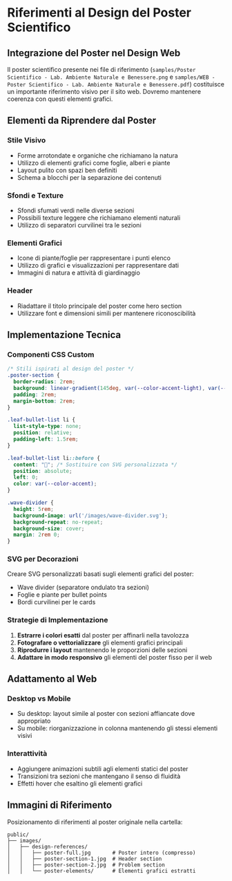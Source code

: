 # Riferimenti al Design del Poster Scientifico

## Integrazione del Poster nel Design Web

Il poster scientifico presente nei file di riferimento (`samples/Poster Scientifico - Lab. Ambiente Naturale e Benessere.png` e `samples/WEB - Poster Scientifico - Lab. Ambiente Naturale e Benessere.pdf`) costituisce un importante riferimento visivo per il sito web. Dovremo mantenere coerenza con questi elementi grafici.

## Elementi da Riprendere dal Poster

### Stile Visivo
- Forme arrotondate e organiche che richiamano la natura
- Utilizzo di elementi grafici come foglie, alberi e piante
- Layout pulito con spazi ben definiti
- Schema a blocchi per la separazione dei contenuti

### Sfondi e Texture
- Sfondi sfumati verdi nelle diverse sezioni
- Possibili texture leggere che richiamano elementi naturali
- Utilizzo di separatori curvilinei tra le sezioni

### Elementi Grafici
- Icone di piante/foglie per rappresentare i punti elenco
- Utilizzo di grafici e visualizzazioni per rappresentare dati
- Immagini di natura e attività di giardinaggio

### Header
- Riadattare il titolo principale del poster come hero section
- Utilizzare font e dimensioni simili per mantenere riconoscibilità

## Implementazione Tecnica

### Componenti CSS Custom
```css
/* Stili ispirati al design del poster */
.poster-section {
  border-radius: 2rem;
  background: linear-gradient(145deg, var(--color-accent-light), var(--color-primary));
  padding: 2rem;
  margin-bottom: 2rem;
}

.leaf-bullet-list li {
  list-style-type: none;
  position: relative;
  padding-left: 1.5rem;
}

.leaf-bullet-list li::before {
  content: "🍃"; /* Sostituire con SVG personalizzata */
  position: absolute;
  left: 0;
  color: var(--color-accent);
}

.wave-divider {
  height: 5rem;
  background-image: url('/images/wave-divider.svg');
  background-repeat: no-repeat;
  background-size: cover;
  margin: 2rem 0;
}
```

### SVG per Decorazioni
Creare SVG personalizzati basati sugli elementi grafici del poster:
- Wave divider (separatore ondulato tra sezioni)
- Foglie e piante per bullet points
- Bordi curvilinei per le cards

### Strategie di Implementazione
1. **Estrarre i colori esatti** dal poster per affinarli nella tavolozza
2. **Fotografare o vettorializzare** gli elementi grafici principali
3. **Riprodurre i layout** mantenendo le proporzioni delle sezioni
4. **Adattare in modo responsivo** gli elementi del poster fisso per il web

## Adattamento al Web

### Desktop vs Mobile
- Su desktop: layout simile al poster con sezioni affiancate dove appropriato
- Su mobile: riorganizzazione in colonna mantenendo gli stessi elementi visivi

### Interattività
- Aggiungere animazioni subtili agli elementi statici del poster
- Transizioni tra sezioni che mantengano il senso di fluidità
- Effetti hover che esaltino gli elementi grafici

## Immagini di Riferimento

Posizionamento di riferimenti al poster originale nella cartella:

```
public/
├── images/
│   ├── design-references/
│   │   ├── poster-full.jpg       # Poster intero (compresso)
│   │   ├── poster-section-1.jpg  # Header section
│   │   ├── poster-section-2.jpg  # Problem section
│   │   └── poster-elements/      # Elementi grafici estratti
``` 